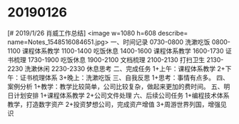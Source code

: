 # 20190126

[# 2019/1/26 肖威工作总结]
<image w=1080 h=608 describe= name=Notes_1548516084651.jpg>
一、时间记录
0730-0800 洗漱吃饭
0800-1100 课程体系教学
1100-1400 吃饭休息
1400-1600 课程体系教学
1600-1730 证书梳理
1730-1900 吃饭休息
1900-2100 文档梳理
2100-2130 打扫卫生
2130-2230 洗漱休闲
2230-2330 休息思考
二、完成任务
1+上午：课程体系教学
2+下午：证书梳理体系
3+晚上：洗漱吃饭
三、自我反思
1+思考：事情有点多。
四、案例分析
1+教学：教学比较简单，公司比较复杂，做起来更加的费时间。
五、明日计划安排
1+课程体系教学
2+公司文件处理
六、后续公司任务
1+编程技术体系教学，打造数字资产
2+投资梦想公司，完成资产增值
3+周游世界列国，增强见识
